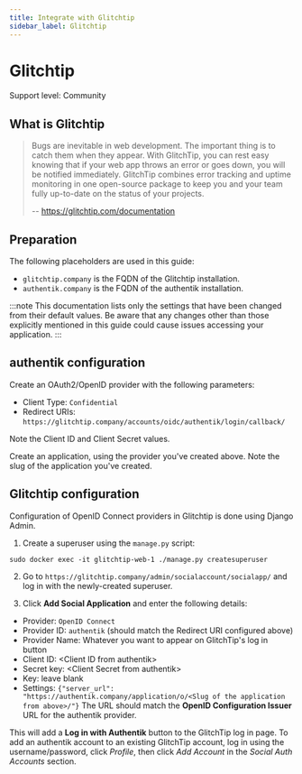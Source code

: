 ```yaml
---
title: Integrate with Glitchtip
sidebar_label: Glitchtip
---
```


# Glitchtip

<span class="badge badge--secondary">Support level: Community</span>

## What is Glitchtip

> Bugs are inevitable in web development. The important thing is to catch them when they appear. With GlitchTip, you can rest easy knowing that if your web app throws an error or goes down, you will be notified immediately. GlitchTip combines error tracking and uptime monitoring in one open-source package to keep you and your team fully up-to-date on the status of your projects.
>
> -- https://glitchtip.com/documentation

## Preparation

The following placeholders are used in this guide:

- `glitchtip.company` is the FQDN of the Glitchtip installation.
- `authentik.company` is the FQDN of the authentik installation.

:::note
This documentation lists only the settings that have been changed from their default values. Be aware that any changes other than those explicitly mentioned in this guide could cause issues accessing your application.
:::

## authentik configuration

Create an OAuth2/OpenID provider with the following parameters:

- Client Type: `Confidential`
- Redirect URIs: `https://glitchtip.company/accounts/oidc/authentik/login/callback/`

Note the Client ID and Client Secret values.

Create an application, using the provider you've created above. Note the slug of the application you've created.

## Glitchtip configuration

Configuration of OpenID Connect providers in Glitchtip is done using Django Admin.

1. Create a superuser using the `manage.py` script:

```
sudo docker exec -it glitchtip-web-1 ./manage.py createsuperuser
```

2. Go to `https://glitchtip.company/admin/socialaccount/socialapp/` and log in with the newly-created superuser.

3. Click **Add Social Application** and enter the following details:

- Provider: `OpenID Connect`
- Provider ID: `authentik` (should match the Redirect URI configured above)
- Provider Name: Whatever you want to appear on GlitchTip's log in button
- Client ID: &lt;Client ID from authentik>
- Secret key: &lt;Client Secret from authentik>
- Key: leave blank
- Settings: `{"server_url": "https://authentik.company/application/o/<Slug of the application from above>/"}`
  The URL should match the **OpenID Configuration Issuer** URL for the authentik provider.

This will add a **Log in with Authentik** button to the GlitchTip log in page. To add an authentik account to an existing GlitchTip account, log in using the username/password, click _Profile_, then click _Add Account_ in the _Social Auth Accounts_ section.
